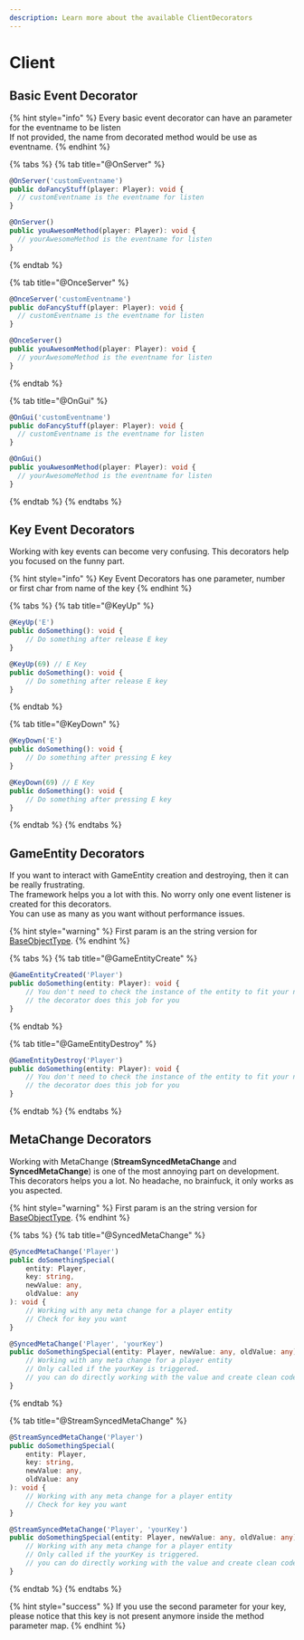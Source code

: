 ```yaml
---
description: Learn more about the available ClientDecorators
---
```


# Client

## Basic Event Decorator

{% hint style="info" %}
Every basic event decorator can have an parameter for the eventname to be listen  
If not provided, the name from decorated method would be use as eventname.
{% endhint %}

{% tabs %}
{% tab title="@OnServer" %}
```typescript
@OnServer('customEventname')
public doFancyStuff(player: Player): void {
  // customEventname is the eventname for listen
}

@OnServer()
public youAwesomMethod(player: Player): void {
  // yourAwesomeMethod is the eventname for listen
}
```
{% endtab %}

{% tab title="@OnceServer" %}
```typescript
@OnceServer('customEventname')
public doFancyStuff(player: Player): void {
  // customEventname is the eventname for listen
}

@OnceServer()
public youAwesomMethod(player: Player): void {
  // yourAwesomeMethod is the eventname for listen
}
```
{% endtab %}

{% tab title="@OnGui" %}
```typescript
@OnGui('customEventname')
public doFancyStuff(player: Player): void {
  // customEventname is the eventname for listen
}

@OnGui()
public youAwesomMethod(player: Player): void {
  // yourAwesomeMethod is the eventname for listen
}
```
{% endtab %}
{% endtabs %}

## Key Event Decorators

Working with key events can become very confusing. This decorators help you focused on the funny part.

{% hint style="info" %}
Key Event Decorators has one parameter, number or first char from name of the key
{% endhint %}

{% tabs %}
{% tab title="@KeyUp" %}
```typescript
@KeyUp('E')
public doSomething(): void {
    // Do something after release E key
}

@KeyUp(69) // E Key
public doSomething(): void {
    // Do something after release E key
}
```
{% endtab %}

{% tab title="@KeyDown" %}
```typescript
@KeyDown('E')
public doSomething(): void {
    // Do something after pressing E key
}

@KeyDown(69) // E Key
public doSomething(): void {
    // Do something after pressing E key
}
```
{% endtab %}
{% endtabs %}

## GameEntity Decorators

If you want to interact with GameEntity creation and destroying, then it can be really frustrating.  
The framework helps you a lot with this. No worry only one event listener is created for this decorators.  
You can use as many as you want without performance issues.

{% hint style="warning" %}
First param is an the string version for [BaseObjectType](https://docs.altv.mp/js/api/alt-client.BaseObjectType.html#fields).
{% endhint %}

{% tabs %}
{% tab title="@GameEntityCreate" %}
```typescript
@GameEntityCreated('Player')
public doSomething(entity: Player): void {
    // You don't need to check the instance of the entity to fit your needs
    // the decorator does this job for you
}
```
{% endtab %}

{% tab title="@GameEntityDestroy" %}
```typescript
@GameEntityDestroy('Player')
public doSomething(entity: Player): void {
    // You don't need to check the instance of the entity to fit your needs
    // the decorator does this job for you
}
```
{% endtab %}
{% endtabs %}

## MetaChange Decorators

Working with MetaChange \(**StreamSyncedMetaChange** and **SyncedMetaChange**\) is one of the most annoying part on development. This decorators helps you a lot. No headache, no brainfuck, it only works as you aspected.

{% hint style="warning" %}
First param is an the string version for [BaseObjectType](https://docs.altv.mp/js/api/alt-client.BaseObjectType.html#fields).
{% endhint %}

{% tabs %}
{% tab title="@SyncedMetaChange" %}
```typescript
@SyncedMetaChange('Player')
public doSomethingSpecial(
    entity: Player, 
    key: string, 
    newValue: any, 
    oldValue: any
): void {
    // Working with any meta change for a player entity
    // Check for key you want
}

@SyncedMetaChange('Player', 'yourKey')
public doSomethingSpecial(entity: Player, newValue: any, oldValue: any): void {
    // Working with any meta change for a player entity
    // Only called if the yourKey is triggered.
    // you can do directly working with the value and create clean code
}
```
{% endtab %}

{% tab title="@StreamSyncedMetaChange" %}
```typescript
@StreamSyncedMetaChange('Player')
public doSomethingSpecial(
    entity: Player, 
    key: string, 
    newValue: any, 
    oldValue: any
): void {
    // Working with any meta change for a player entity
    // Check for key you want
}

@StreamSyncedMetaChange('Player', 'yourKey')
public doSomethingSpecial(entity: Player, newValue: any, oldValue: any): void {
    // Working with any meta change for a player entity
    // Only called if the yourKey is triggered.
    // you can do directly working with the value and create clean code
}
```
{% endtab %}
{% endtabs %}

{% hint style="success" %}
If you use the second parameter for your key, please notice that this key is not present anymore inside the method parameter map.
{% endhint %}

